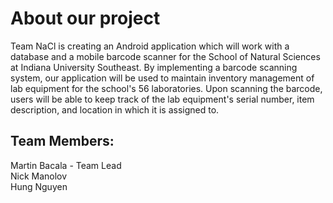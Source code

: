 # About our project
Team NaCl is creating an Android application which will work with a database and a mobile barcode scanner for the School of Natural Sciences at Indiana University Southeast. By implementing a barcode scanning system, our application will be used to maintain inventory management of lab equipment for the school's 56 laboratories. Upon scanning the barcode, users will be able to keep track of the lab equipment's serial number, item description, and location in which it is assigned to.

## Team Members:
Martin Bacala - Team Lead<br>
Nick Manolov<br>
Hung Nguyen